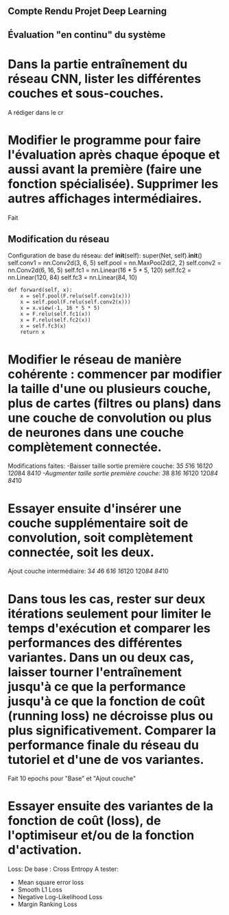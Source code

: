 ## Compte Rendu Projet Deep Learning

## Évaluation "en continu" du système

# Dans la partie entraînement du réseau CNN, lister les différentes couches et sous-couches. 
A rédiger dans le cr

# Modifier le programme pour faire l'évaluation après chaque époque et aussi avant la première (faire une fonction spécialisée). Supprimer les autres affichages intermédiaires. 
Fait


## Modification du réseau

Configuration de base du réseau: 
def __init__(self):
        super(Net, self).__init__()
        self.conv1 = nn.Conv2d(3, 6, 5)
        self.pool = nn.MaxPool2d(2, 2)
        self.conv2 = nn.Conv2d(6, 16, 5)
        self.fc1 = nn.Linear(16 * 5 * 5, 120)
        self.fc2 = nn.Linear(120, 84)
        self.fc3 = nn.Linear(84, 10)

    def forward(self, x):
        x = self.pool(F.relu(self.conv1(x)))
        x = self.pool(F.relu(self.conv2(x)))
        x = x.view(-1, 16 * 5 * 5)
        x = F.relu(self.fc1(x))
        x = F.relu(self.fc2(x))
        x = self.fc3(x)
        return x

# Modifier le réseau de manière cohérente : commencer par modifier la taille d'une ou plusieurs couche, plus de cartes (filtres ou plans) dans une couche de convolution ou plus de neurones dans une couche complètement connectée. 

Modifications faites: 
-Baisser taille sortie première couche: 3*5 5*16 16*120 120*84 84*10
-Augmenter taille sortie première couche: 3*8 8*16 16*120 120*84 84*10

# Essayer ensuite d'insérer une couche supplémentaire soit de convolution, soit complètement connectée, soit les deux. 
Ajout couche intermédiaire: 3*4 4*6 6*16 16*120 120*84 84*10

# Dans tous les cas, rester sur deux itérations seulement pour limiter le temps d'exécution et comparer les performances des différentes variantes. Dans un ou deux cas, laisser tourner l'entraînement jusqu'à ce que la performance jusqu'à ce que la fonction de coût (running loss) ne décroisse plus ou plus significativement. Comparer la performance finale du réseau du tutoriel et d'une de vos variantes. 

Fait 10 epochs pour "Base" et "Ajout couche"

# Essayer ensuite des variantes de la fonction de coût (loss), de l'optimiseur et/ou de la fonction d'activation. 

Loss:
De base : Cross Entropy
A tester:
- Mean square error loss
- Smooth L1 Loss
- Negative Log-Likelihood Loss
- Margin Ranking Loss